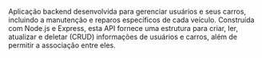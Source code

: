 Aplicação backend desenvolvida para gerenciar usuários e seus carros, incluindo a manutenção e reparos específicos de cada veículo. Construída com Node.js e Express, esta API fornece uma estrutura para criar, ler, atualizar e deletar (CRUD) informações de usuários e carros, além de permitir a associação entre eles.